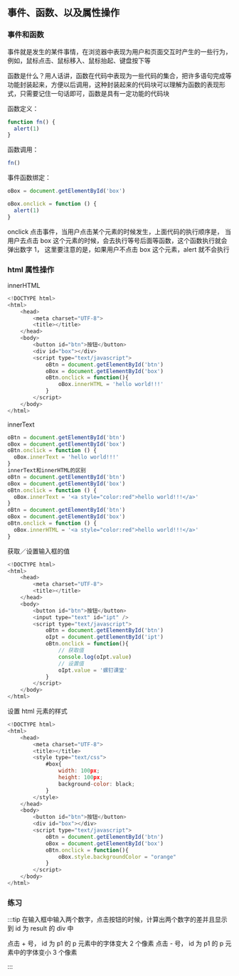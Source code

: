 ## 事件、函数、以及属性操作

### 事件和函数

事件就是发生的某件事情，在浏览器中表现为用户和页面交互时产生的一些行为，例如，鼠标点击、鼠标移入、鼠标抬起、键盘按下等

函数是什么？用人话讲，函数在代码中表现为一些代码的集合，把许多语句完成等功能封装起来，方便以后调用，这种封装起来的代码块可以理解为函数的表现形式，只需要记住一句话即可，函数是具有一定功能的代码块

函数定义：

```js
function fn() {
  alert(1)
}
```

函数调用：

```js
fn()
```

事件函数绑定：

```js
oBox = document.getElementById('box')

oBox.onclick = function () {
  alert(1)
}
```

onclick 点击事件，当用户点击某个元素的时候发生，上面代码的执行顺序是， 当用户去点击 box 这个元素的时候，会去执行等号后面等函数，这个函数执行就会弹出数字 1， 这里要注意的是，如果用户不点击 box 这个元素，alert 就不会执行

### html 属性操作

innerHTML

```js
<!DOCTYPE html>
<html>
    <head>
        <meta charset="UTF-8">
        <title></title>
    </head>
    <body>
        <button id="btn">按钮</button>
        <div id="box"></div>
        <script type="text/javascript">
            oBtn = document.getElementById('btn')
            oBox = document.getElementById('box')
            oBtn.onclick = function(){
                oBox.innerHTML = 'hello world!!!'
            }
        </script>
    </body>
</html>
```

innerText

```js
oBtn = document.getElementById('btn')
oBox = document.getElementById('box')
oBtn.onclick = function () {
  oBox.innerText = 'hello world!!!'
}
innerText和innerHTML的区别
oBtn = document.getElementById('btn')
oBox = document.getElementById('box')
oBtn.onclick = function () {
  oBox.innerText = '<a style="color:red">hello world!!!</a>'
}
oBtn = document.getElementById('btn')
oBox = document.getElementById('box')
oBtn.onclick = function () {
  oBox.innerHTML = '<a style="color:red">hello world!!!</a>'
}
```

获取／设置输入框的值

```js
<!DOCTYPE html>
<html>
    <head>
        <meta charset="UTF-8">
        <title></title>
    </head>
    <body>
        <button id="btn">按钮</button>
        <input type="text" id="ipt" />
        <script type="text/javascript">
            oBtn = document.getElementById('btn')
            oIpt = document.getElementById('ipt')
            oBtn.onclick = function(){
                // 获取值
                console.log(oIpt.value)
                // 设置值
                oIpt.value = '螺钉课堂'
            }
        </script>
    </body>
</html>
```

设置 html 元素的样式

```js
<!DOCTYPE html>
<html>
    <head>
        <meta charset="UTF-8">
        <title></title>
        <style type="text/css">
            #box{
                width: 100px;
                height: 100px;
                background-color: black;
            }
        </style>
    </head>
    <body>
        <button id="btn">按钮</button>
        <div id="box"></div>
        <script type="text/javascript">
            oBtn = document.getElementById('btn')
            oBox = document.getElementById('box')
            oBtn.onclick = function(){
                oBox.style.backgroundColor = "orange"
            }
        </script>
    </body>
</html>

```

### 练习

:::tip
在输入框中输入两个数字，点击按钮的时候，计算出两个数字的差并且显示到 id 为 result 的 div 中

点击 + 号， id 为 p1 的 p 元素中的字体变大 2 个像素 点击 - 号， id 为 p1 的 p 元素中的字体变小 3 个像素

:::

